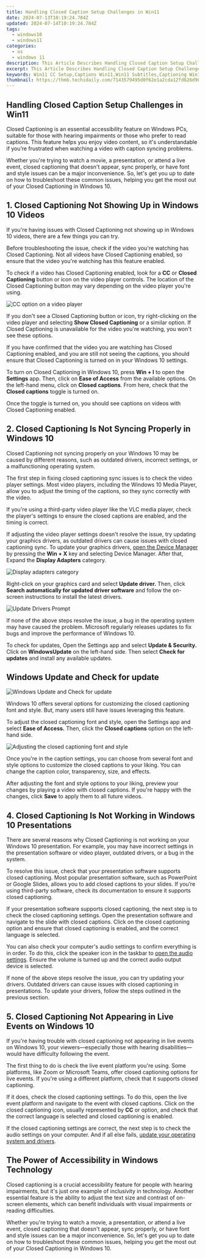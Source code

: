 ```yaml
---
title: Handling Closed Caption Setup Challenges in Win11
date: 2024-07-13T10:19:24.784Z
updated: 2024-07-14T10:19:24.784Z
tags:
  - windows10
  - windows11
categories:
  - os
  - windows 11
description: This Article Describes Handling Closed Caption Setup Challenges in Win11
excerpt: This Article Describes Handling Closed Caption Setup Challenges in Win11
keywords: Win11 CC Setup,Captions Win11,Win11 Subtitles,Captioning Win11,CC Adjustment Win11,Windows 11 Caption Fix,Caption Issues Win11
thumbnail: https://thmb.techidaily.com/7143579495d0f62e1a2cda12fd626d9036d87a576b32c356f772aa95549b6f82.jpg
---
```


## Handling Closed Caption Setup Challenges in Win11

 Closed Captioning is an essential accessibility feature on Windows PCs, suitable for those with hearing impairments or those who prefer to read captions. This feature helps you enjoy video content, so it's understandable if you’re frustrated when watching a video with caption syncing problems.

 Whether you're trying to watch a movie, a presentation, or attend a live event, closed captioning that doesn't appear, sync properly, or have font and style issues can be a major inconvenience. So, let's get you up to date on how to troubleshoot these common issues, helping you get the most out of your Closed Captioning in Windows 10\.

## 1\. Closed Captioning Not Showing Up in Windows 10 Videos

 If you're having issues with Closed Captioning not showing up in Windows 10 videos, there are a few things you can try.

 Before troubleshooting the issue, check if the video you're watching has Closed Captioning. Not all videos have Closed Captioning enabled, so ensure that the video you're watching has this feature enabled.

 To check if a video has Closed Captioning enabled, look for a **CC** or **Closed Captioning** button or icon on the video player controls. The location of the Closed Captioning button may vary depending on the video player you're using.

![CC option on a video player](https://static1.makeuseofimages.com/wordpress/wp-content/uploads/2023/06/cc-option-on-a-video-player.jpg)

 If you don't see a Closed Captioning button or icon, try right-clicking on the video player and selecting **Show Closed Captioning** or a similar option. If Closed Captioning is unavailable for the video you're watching, you won't see these options.

 If you have confirmed that the video you are watching has Closed Captioning enabled, and you are still not seeing the captions, you should ensure that Closed Captioning is turned on in your Windows 10 settings.

 To turn on Closed Captioning in Windows 10, press **Win + I** to open the **Settings** app. Then, click on **Ease of Access** from the available options. On the left-hand menu, click on **Closed captions**. From here, check that the **Closed captions** toggle is turned on.

 Once the toggle is turned on, you should see captions on videos with Closed Captioning enabled.

## 2\. Closed Captioning Is Not Syncing Properly in Windows 10

 Closed Captioning not syncing properly on your Windows 10 may be caused by different reasons, such as outdated drivers, incorrect settings, or a malfunctioning operating system.

 The first step in fixing closed captioning sync issues is to check the video player settings. Most video players, including the Windows 10 Media Player, allow you to adjust the timing of the captions, so they sync correctly with the video.

 If you're using a third-party video player like the VLC media player, check the player's settings to ensure the closed captions are enabled, and the timing is correct.

 If adjusting the video player settings doesn't resolve the issue, try updating your graphics drivers, as outdated drivers can cause issues with closed captioning sync. To update your graphics drivers, [open the Device Manager](https://www.makeuseof.com/windows-open-device-manager/) by pressing the **Win + X** key and selecting Device Manager. After that, Expand the **Display Adapters** category.

![Display adapters category](https://static1.makeuseofimages.com/wordpress/wp-content/uploads/2023/06/display-adapters-category.jpg)

 Right-click on your graphics card and select **Update driver.** Then, click **Search automatically for updated driver software** and follow the on-screen instructions to install the latest drivers.

![Update Drivers Prompt](https://static1.makeuseofimages.com/wordpress/wp-content/uploads/2023/06/update-drivers-prompt.jpg)

 If none of the above steps resolve the issue, a bug in the operating system may have caused the problem. Microsoft regularly releases updates to fix bugs and improve the performance of Windows 10\.

 To check for updates, Open the Settings app and select **Update & Security.** Click on **WindowsUpdate** on the left-hand side. Then select **Check for updates** and install any available updates.

## Windows Update and Check for update

![Windows Update and Check for update](https://static0.makeuseofimages.com/wordpress/wp-content/uploads/2023/06/windows-update-and-check-for-update.jpg)

 Windows 10 offers several options for customizing the closed captioning font and style. But, many users still have issues leveraging this feature.

 To adjust the closed captioning font and style, open the Settings app and select **Ease of Access.** Then, click the **Closed captions** option on the left-hand side.

![Adjusting the closed captioning font and style](https://static1.makeuseofimages.com/wordpress/wp-content/uploads/2023/06/adjusting-the-closed-captioning-font-and-style.jpg)

 Once you're in the caption settings, you can choose from several font and style options to customize the closed captions to your liking. You can change the caption color, transparency, size, and effects.

 After adjusting the font and style options to your liking, preview your changes by playing a video with closed captions. If you're happy with the changes, click **Save** to apply them to all future videos.

## 4\. Closed Captioning Is Not Working in Windows 10 Presentations

 There are several reasons why Closed Captioning is not working on your Windows 10 presentation. For example, you may have incorrect settings in the presentation software or video player, outdated drivers, or a bug in the system.

 To resolve this issue, check that your presentation software supports closed captioning. Most popular presentation software, such as PowerPoint or Google Slides, allows you to add closed captions to your slides. If you’re using third-party software, check its documentation to ensure it supports closed captioning.

 If your presentation software supports closed captioning, the next step is to check the closed captioning settings. Open the presentation software and navigate to the slide with closed captions. Click on the closed captioning option and ensure that closed captioning is enabled, and the correct language is selected.

 You can also check your computer's audio settings to confirm everything is in order. To do this, click the speaker icon in the taskbar to [open the audio settings](https://www.makeuseof.com/ways-to-open-sound-settings-windows-pc/). Ensure the volume is turned up and the correct audio output device is selected.

 If none of the above steps resolve the issue, you can try updating your drivers. Outdated drivers can cause issues with closed captioning in presentations. To update your drivers, follow the steps outlined in the previous section.

## 5\. Closed Captioning Not Appearing in Live Events on Windows 10

 If you're having trouble with closed captioning not appearing in live events on Windows 10, your viewers—especially those with hearing disabilities—would have difficulty following the event.

 The first thing to do is check the live event platform you're using. Some platforms, like Zoom or Microsoft Teams, offer closed captioning options for live events. If you're using a different platform, check that it supports closed captioning.

 If it does, check the closed captioning settings. To do this, open the live event platform and navigate to the event with closed captions. Click on the closed captioning icon, usually represented by **CC** or option, and check that the correct language is selected and closed captioning is enabled.

 If the closed captioning settings are correct, the next step is to check the audio settings on your computer. And if all else fails, [update your operating system and drivers](https://www.makeuseof.com/tag/update-windows-software-guide/).

## The Power of Accessibility in Windows Technology

 Closed captioning is a crucial accessibility feature for people with hearing impairments, but it's just one example of inclusivity in technology. Another essential feature is the ability to adjust the text size and contrast of on-screen elements, which can benefit individuals with visual impairments or reading difficulties.

 Whether you're trying to watch a movie, a presentation, or attend a live event, closed captioning that doesn't appear, sync properly, or have font and style issues can be a major inconvenience. So, let's get you up to date on how to troubleshoot these common issues, helping you get the most out of your Closed Captioning in Windows 10\.



<ins class="adsbygoogle"
      style="display:block"
      data-ad-client="ca-pub-7571918770474297"
      data-ad-slot="8358498916"
      data-ad-format="auto"
      data-full-width-responsive="true"></ins>

